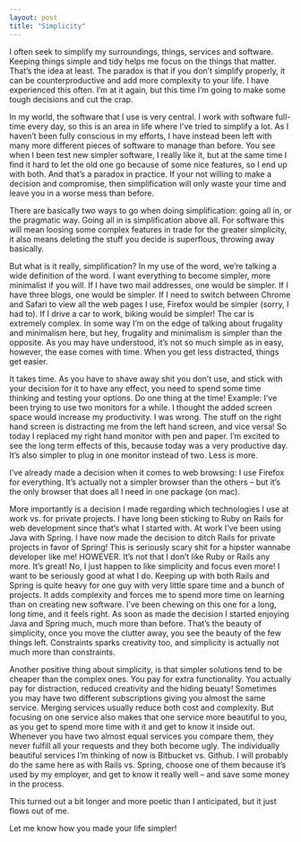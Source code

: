 ```yaml
---
layout: post
title: "Simplicity"
---
```



I often seek to simplify my surroundings, things, services and software. Keeping things simple and tidy helps me focus on the things that matter. That’s the idea at least. The paradox is that if you don’t simplify properly, it can be counterproductive and add more complexity to your life. I have experienced this often. I’m at it again, but this time I’m going to make some tough decisions and cut the crap.

In my world, the software that I use is very central. I work with software full-time every day, so this is an area in life where I’ve tried to simplify a lot. As I haven’t been fully conscious in my efforts, I have instead been left with many more different pieces of software to manage than before. You see when I been test new simpler software, I really like it, but at the same time I find it hard to let the old one go because of some nice features, so I end up with both. And that’s a paradox in practice. If your not willing to make a decision and compromise, then simplification will only waste your time and leave you in a worse mess than before.

There are basically two ways to go when doing simplification: going all in, or the pragmatic way. Going all in is simplification above all. For software this will mean loosing some complex features in trade for the greater simplicity, it also means deleting the stuff you decide is superflous, throwing away basically.

But what is it really, simplification? In my use of the word, we’re talking a wide definition of the word. I want everything to become simpler, more minimalist if you will. If I have two mail addresses, one would be simpler. If I have three blogs, one would be simpler. If I need to switch between Chrome and Safari to view all the web pages I use, Firefox would be simpler (sorry, I had to). If I drive a car to work, biking would be simpler! The car is extremely complex. In some way I’m on the edge of talking about frugality and minimalism here, but hey, frugality and minimalism is simpler than the opposite. As you may have understood, it’s not so much simple as in easy, however, the ease comes with time. When you get less distracted, things get easier.

It takes time. As you have to shave away shit you don’t use, and stick with your decision for it to have any effect, you need to spend some time thinking and testing your options. Do one thing at the time! Example: I’ve been trying to use two monitors for a while. I thought the added screen space would increase my productivity. I was wrong. The stuff on the right hand screen is distracting me from the left hand screen, and vice versa! So today I replaced my right hand monitor with pen and paper. I’m excited to see the long term effects of this, because today was a very productive day. It’s also simpler to plug in one monitor instead of two. Less is more.

I’ve already made a decision when it comes to web browsing: I use Firefox for everything. It’s actually not a simpler browser than the others – but it’s the only browser that does all I need in one package (on mac).

More importantly is a decision I made regarding which technologies I use at work vs. for private projects. I have long been sticking to Ruby on Rails for web development since that’s what I started with. At work I’ve been using Java with Spring. I have now made the decision to ditch Rails for private projects in favor of Spring! This is seriously scary shit for a hipster wannabe developer like me! HOWEVER. It’s not that I don’t like Ruby or Rails any more. It’s great! No, I just happen to like simplicity and focus even more! I want to be seriously good at what I do. Keeping up with both Rails and Spring is quite heavy for one guy with very little spare time and a bunch of projects. It adds complexity and forces me to spend more time on learning than on creating new software. I’ve been chewing on this one for a long, long time, and it feels right. As soon as made the decision I started enjoying Java and Spring much, much more than before. That’s the beauty of simplicity, once you move the clutter away, you see the beauty of the few things left. Constraints sparks creativity too, and simplicity is actually not much more than constraints.

Another positive thing about simplicity, is that simpler solutions tend to be cheaper than the complex ones. You pay for extra functionality. You actually pay for distraction, reduced creativity and the hiding beuaty! Sometimes you may have two different subscriptions giving you almost the same service. Merging services usually reduce both cost and complexity. But focusing on one service also makes that one service more beautiful to you, as you get to spend more time with it and get to know it inside out. Whenever you have two almost equal services you compare them, they never fulfill all your requests and they both become ugly. The individually beautiful services I’m thinking of now is Bitbucket vs. Github. I will probably do the same here as with Rails vs. Spring, choose one of them because it’s used by my employer, and get to know it really well – and save some money in the process.

This turned out a bit longer and more poetic than I anticipated, but it just flows out of me.

Let me know how you made your life simpler!

